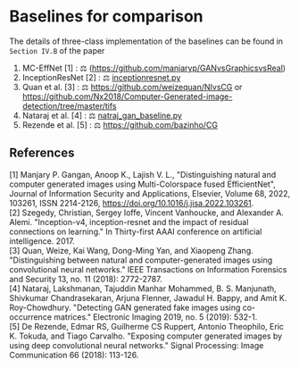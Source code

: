 # Baselines for comparison
The details of three-class implementation of the baselines can be found in `Section IV.B` of the paper </br>

1. MC-EffNet [1] : :balance_scale: (https://github.com/manjaryp/GANvsGraphicsvsReal) </br>
2. InceptionResNet [2] : :balance_scale: [inceptionresnet.py](https://github.com/manjaryp/GANvsGraphicsvsReal/blob/main/Baselines/inceptionresnet.py) </br>
3. Quan et al. [3] : :balance_scale: https://github.com/weizequan/NIvsCG or </br>
https://github.com/Nx2018/Computer-Generated-image-detection/tree/master/tifs </br>
4. Nataraj et al. [4] : :balance_scale: [natraj_gan_baseline.py](https://github.com/manjaryp/GANvsGraphicsvsReal/blob/main/Baselines/natraj_gan_baseline.py)
5. Rezende et al. [5] : :balance_scale: https://github.com/bazinho/CG </br>

## References
[1] Manjary P. Gangan, Anoop K., Lajish V. L., "Distinguishing natural and computer generated images using Multi-Colorspace fused EfficientNet", Journal of Information Security and Applications, Elsevier, Volume 68, 2022, 103261, ISSN 2214-2126, https://doi.org/10.1016/j.jisa.2022.103261. </br>
[2] Szegedy, Christian, Sergey Ioffe, Vincent Vanhoucke, and Alexander A. Alemi. "Inception-v4, inception-resnet and the impact of residual connections on learning." In Thirty-first AAAI conference on artificial intelligence. 2017. </br>
[3] Quan, Weize, Kai Wang, Dong-Ming Yan, and Xiaopeng Zhang. "Distinguishing between natural and computer-generated images using convolutional neural networks." IEEE Transactions on Information Forensics and Security 13, no. 11 (2018): 2772-2787. </br>
[4] Nataraj, Lakshmanan, Tajuddin Manhar Mohammed, B. S. Manjunath, Shivkumar Chandrasekaran, Arjuna Flenner, Jawadul H. Bappy, and Amit K. Roy-Chowdhury. "Detecting GAN generated fake images using co-occurrence matrices." Electronic Imaging 2019, no. 5 (2019): 532-1. </br>
[5] De Rezende, Edmar RS, Guilherme CS Ruppert, Antonio Theophilo, Eric K. Tokuda, and Tiago Carvalho. "Exposing computer generated images by using deep convolutional neural networks." Signal Processing: Image Communication 66 (2018): 113-126. </br>
